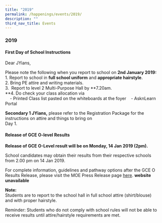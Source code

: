 ```yaml
---
title: "2019"
permalink: /happenings/events/2019/
description: ""
third_nav_title: Events
---
```

### **2019**
#### **First Day of School Instructions**
Dear JYians,  
  
Please note the following when you report to school on **2nd January 2019:**  
1\. Report to school in **full school uniform** and **appropriate hairstyle**.  
2\. Bring PE attire and writing materials.  
3.  Report to level 2 Multi-Purpose Hall by **7.20am.  
**4\. Do check your class allocation via   
    - Printed Class list pasted on the whiteboards at the foyer    - AsknLearn Portal  
		
**Secondary 1 JYians,** please refer to the Registration Package for the instructions on attire and things to bring on  
Day 1.

#### **Release of GCE O-level Results**
**Release of GCE O-Level result will be on Monday, 14 Jan 2019 (2pm).**

School candidates may obtain their results from their respective schools from 2.00 pm on 14 Jan 2019.  
  
For complete information, guidelines and pathway options after the GCE O Results Release, please visit the MOE Press Release page [here](https://www.moe.gov.sg/news/press-releases/release-of-2018-singapore-cambridge-gce-o-level-examination-results-and-2019-joint-admissions-exercise).  **website unavailable**

**Note:**  
Students are to report to the school hall in full school attire (shirt/blouse) and with proper hairstyle.  

Reminder: Students who do not comply with school rules will not be able to receive results until attire/hairstyle requirements are met.